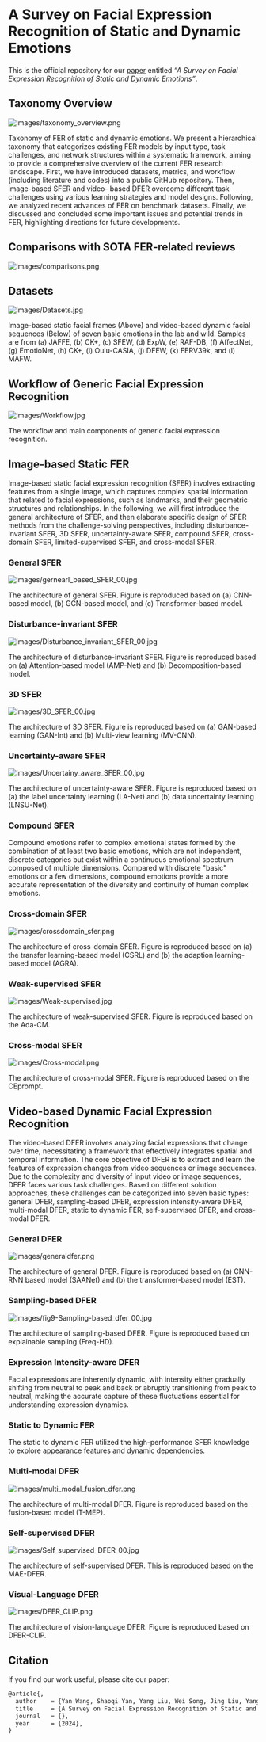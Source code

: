 # A Survey on Facial Expression Recognition of Static and Dynamic Emotions

This is the official repository for our [paper](https://arxiv.org/pdf/2408.15777) entitled *“A Survey on Facial Expression Recognition of Static and Dynamic Emotions”*.

## Taxonomy Overview

![images/taxonomy_overview.png](images/taxonomy_overview.png)

Taxonomy of FER of static and dynamic emotions. We present a hierarchical taxonomy that categorizes existing FER models by input type, task challenges, and network structures within a systematic framework, aiming to provide a comprehensive overview of the current FER research landscape. First, we have introduced datasets, metrics, and workflow (including literature and codes) into a public GitHub repository. Then, image-based SFER and video- based DFER overcome different task challenges using various learning strategies and model designs. Following, we analyzed recent advances of FER on benchmark datasets. Finally, we discussed and concluded some important issues and potential trends in FER, highlighting directions for future developments.

## Comparisons with SOTA FER-related reviews

![images/comparisons.png](images/comparisons.png)

## Datasets

![images/Datasets.jpg](images/Datasets.jpg)

Image-based static facial frames (Above) and video-based dynamic facial sequences (Below) of seven basic emotions in the lab and wild. Samples are from (a) JAFFE, (b) CK+, (c) SFEW, (d) ExpW, (e) RAF-DB, (f) AffectNet, (g) EmotioNet, (h) CK+, (i) Oulu-CASIA, (j) DFEW, (k) FERV39k, and (l) MAFW.

## Workflow of Generic Facial Expression Recognition

![images/Workflow.jpg](images/Workflow.jpg)

The workflow and main components of generic facial expression recognition.

## Image-based Static FER

Image-based static facial expression recognition (SFER) involves extracting features from a single image, which captures complex spatial information that related to facial expressions, such as landmarks, and their geometric structures and relationships. In the following, we will first introduce the general architecture of SFER, and then elaborate specific design of SFER methods from the challenge-solving perspectives, including disturbance-invariant SFER, 3D SFER, uncertainty-aware SFER, compound SFER, cross-domain SFER, limited-supervised SFER, and cross-modal SFER.

### General SFER

![images/gernearl_based_SFER_00.jpg](images/gernearl_based_SFER_00.jpg)

The architecture of general SFER. Figure is reproduced based on (a) CNN-based model, (b) GCN-based model, and (c) Transformer-based model.

### Disturbance-invariant SFER

![images/Disturbance_invariant_SFER_00.jpg](images/Disturbance_invariant_SFER_00.jpg)

The architecture of disturbance-invariant SFER. Figure is reproduced based on (a) Attention-based model (AMP-Net) and (b) Decomposition-based model.

### 3D SFER

![images/3D_SFER_00.jpg](images/3D_SFER_00.jpg)

The architecture of 3D SFER. Figure is reproduced based on (a) GAN-based learning (GAN-Int) and (b) Multi-view learning (MV-CNN).

### Uncertainty-aware SFER

![images/Uncertainy_aware_SFER_00.jpg](images/Uncertainy_aware_SFER_00.jpg)

The architecture of uncertainty-aware SFER. Figure is reproduced based on (a) the label uncertainty learning (LA-Net) and (b) data uncertainty learning (LNSU-Net).

### Compound SFER

Compound emotions refer to complex emotional states formed by the combination of at least two basic emotions, which are not independent, discrete categories but exist within a continuous emotional spectrum composed of multiple dimensions. Compared with discrete "basic" emotions or a few dimensions, compound emotions provide a more accurate representation of the diversity and continuity of human complex emotions.

### Cross-domain SFER

![images/crossdomain_sfer.png](images/crossdomain_sfer.png)

The architecture of cross-domain SFER. Figure is reproduced based on (a) the transfer learning-based model (CSRL) and (b) the adaption learning-based model (AGRA).

### Weak-supervised SFER

![images/Weak-supervised.jpg](images/Weak-supervised.jpg)

The architecture of weak-supervised SFER. Figure is reproduced based on the Ada-CM.

### Cross-modal SFER

![images/Cross-modal.png](images/Cross-modal.png)

The architecture of cross-modal SFER. Figure is reproduced based on the CEprompt.

## Video-based Dynamic Facial Expression Recognition

The video-based DFER involves analyzing facial expressions that change over time, necessitating a framework that effectively integrates spatial and temporal information. The core objective of DFER is to extract and learn the features of expression changes from video sequences or image sequences. Due to the complexity and diversity of input video or image sequences, DFER faces various task challenges. Based on different solution approaches, these challenges can be categorized into seven basic types: general DFER, sampling-based DFER, expression intensity-aware DFER, multi-modal DFER, static to dynamic FER, self-supervised DFER, and cross-modal DFER.

### General DFER

![images/generaldfer.png](images/generaldfer.png)

The architecture of general DFER. Figure is reproduced based on (a) CNN-RNN based model (SAANet) and (b) the transformer-based model (EST).

### Sampling-based DFER

![images/fig9-Sampling-based_dfer_00.jpg](images/fig9-Sampling-based_dfer_00.jpg)

The architecture of sampling-based DFER. Figure is reproduced based on explainable sampling (Freq-HD).

### Expression Intensity-aware DFER

Facial expressions are inherently dynamic, with intensity either gradually shifting from neutral to peak and back or abruptly transitioning from peak to neutral, making the accurate capture of these fluctuations essential for understanding expression dynamics.

### Static to Dynamic FER

The static to dynamic FER utilized the high-performance SFER knowledge to explore appearance features and dynamic dependencies.

### Multi-modal DFER

![images/multi_modal_fusion_dfer.png](images/multi_modal_fusion_dfer.png)

The architecture of multi-modal DFER. Figure is reproduced based on the fusion-based model (T-MEP).

### Self-supervised DFER

![images/Self_supervised_DFER_00.jpg](images/Self_supervised_DFER_00.jpg)

The architecture of self-supervised DFER. This is reproduced based on the MAE-DFER.

### Visual-Language DFER

![images/DFER_CLIP.png](images/DFER_CLIP.png)

The architecture of vision-language DFER. Figure is reproduced based on DFER-CLIP.

## Citation

If you find our work useful, please cite our paper:

```latex
@article{,
  author    = {Yan Wang, Shaoqi Yan, Yang Liu, Wei Song, Jing Liu, Yang Chang, Xinji Mai, Xiping Hu, Wenqiang Zhang, Zhongxue Gan},
  title     = {A Survey on Facial Expression Recognition of Static and Dynamic Emotions},
  journal   = {},
  year      = {2024},
}
```
